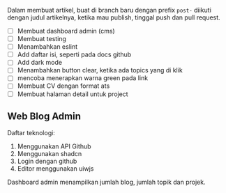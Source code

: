 Dalam membuat artikel, buat di branch baru dengan prefix `post-` diikuti dengan judul artikelnya, ketika mau publish, tinggal push dan pull request.

- [ ] Membuat dashboard admin (cms)
- [ ] Membuat testing
- [ ] Menambahkan eslint
- [ ] Add daftar isi, seperti pada docs github
- [ ] Add dark mode
- [ ] Menambahkan button clear, ketika ada topics yang di klik
- [ ] mencoba menerapkan warna green pada link
- [ ] Membuat CV dengan format ats
- [ ] Membuat halaman detail untuk project

## Web Blog Admin

Daftar teknologi:  
1. Menggunakan API Github  
2. Menggunakan shadcn  
3. Login dengan github  
4. Editor menggunakan uiwjs
  
Dashboard admin menampilkan jumlah blog, jumlah topik dan projek.